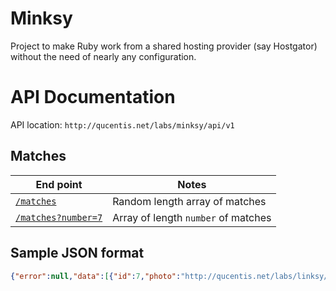 # Minksy

Project to make Ruby work from a shared hosting provider (say Hostgator) without the need of nearly any configuration.

# API Documentation

API location: `http://qucentis.net/labs/minksy/api/v1`

## Matches

End point                         | Notes
--------------------------------- | -----------------------------------
[`/matches`][random]              | Random length array of matches
[`/matches?number=7`][non_random] | Array of length `number` of matches

## Sample JSON format

``` json
{"error":null,"data":[{"id":7,"photo":"http://qucentis.net/labs/linksy/images/621x621/07.jpg"},{"id":6,"photo":"http://qucentis.net/labs/linksy/images/621x621/06.jpg"}]}
```

[random]: http://qucentis.net/labs/minksy/api/v1/matches/
[non_random]: http://qucentis.net/labs/minksy/api/v1/matches/?number=7
